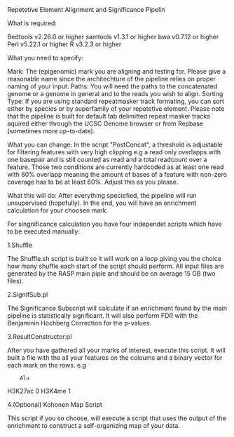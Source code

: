 <head>Repetetive Element Alignment and Significance Pipelin</head>

What is required:

Bedtools v2.26.0 or higher
samtools v1.3.1 or higher
bwa v0.7.12 or higher
Perl v5.22.1 or higher
R v3.2.3 or higher

What you need to specify:

Mark: The (epigenomic) mark you are aligning and testing for. Please give a reasonable name since the architechture of the pipeline relies on proper naming of your input.
Paths: You will need the paths to the concatenated genome or a genome in general and to the reads you wish to align.
Sorting Type: If you are using standard repeatmasker track formating, you can sort either by species or by superfamily of your repetetive element. Please note that the pipeline is built for default tab
delimitted repeat masker tracks aquired either through the UCSC Genome browser or from Repbase (sometimes more up-to-date).

What you can change:
In the script "PostConcat", a threshold is adjustable for filtering features with very high clipping e.g a read only overlapps with one basepair and is still counted as read and a total readcount over a feature. Those two conditions are currently hardcoded as at least one read with 60% overlapp meaning the amount of bases of a feature with non-zero coverage has to be at least 60%.
Adjust this as you please.


What this will do:
After everything speciefied, the pipeline will run unsupervised (hopefully).
In the end, you will have an enrichment calculation for your choosen mark.

For singnificance calculation you have four independet scripts which have to be executed manually:

1.Shuffle 

The Shuffle.sh script is built so it will work on a loop giving you the choice how many shuffle each start of the script should perform.
All input files are generated by the RASP main piple and should be on average 15 GB (two files).

2.SignifSub.pl

The Significance Subscript will calculate if an enrichment found by the main pipeline is statistically significant. It will also perform FDR with the Benjaminin Hochberg Correction for the p-values.

3.ResultConstructor.pl

After you have gathered all your marks of interest, execute this script.
It will built a file with the all your features on the coloums and a binary vector for each mark on the rows.
e.g 

		Alu
H3K27ac	0
H3K4me	1

4.(Optional) Kohonen Map Script

This script if you so choose, will execute a script that uses the output of the enrichment to construct a self-organizing map of your data.